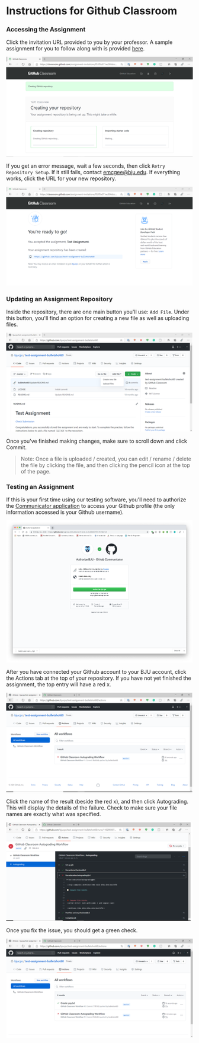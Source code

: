 # Instructions for Github Classroom

### Accessing the Assignment

Click the invitation URL provided to you by your professor.  A sample assignment for you to follow along with is provided [here](https://classroom.github.com/a/iidjEaf-).

![Github Invite Screen](images/webui/github-invite-screen.png)

If you get an error message, wait a few seconds, then click `Retry Repository Setup`.  If it still fails, contact emcgee@bju.edu.  If everything works, click the URL for your new repository.

![Github Invite Finished](images/webui/github-invite-finished.png)

### Updating an Assignment Repository

Inside the repository, there are one main button you'll use: `Add File`.  Under this button, you'll find an option for creating a new file as well as uploading files.

![Github Add File](images/webui/github-add-file.png)

Once you've finished making changes, make sure to scroll down and click Commit.

> Note: Once a file is uploaded / created, you can edit / rename / delete the file by clicking the file, and then clicking the pencil icon at the top of the page.

### Testing an Assignment

If this is your first time using our testing software, you'll need to authorize the [Communicator application](https://protect.bju.edu/cps/checker/test/test) to access your Github profile (the only information accessed is your Github username).

![Checker Install](images/webui/install-oauth.png)

After you have connected your Github account to your BJU account, click the Actions tab at the top of your repository.  If you have not yet finished the assignment, the top entry will have a red x.  

![Github Test Failure](images/webui/github-test-failed.png)

Click the name of the result (beside the red x), and then click Autograding.  This will display the details of the failure.  Check to make sure your file names are exactly what was specified.

![Github Test Failure Details](images/webui/github-test-failed-details.png)

Once you fix the issue, you should get a green check.

![Github Test Failure](images/webui/github-test-success.png)
